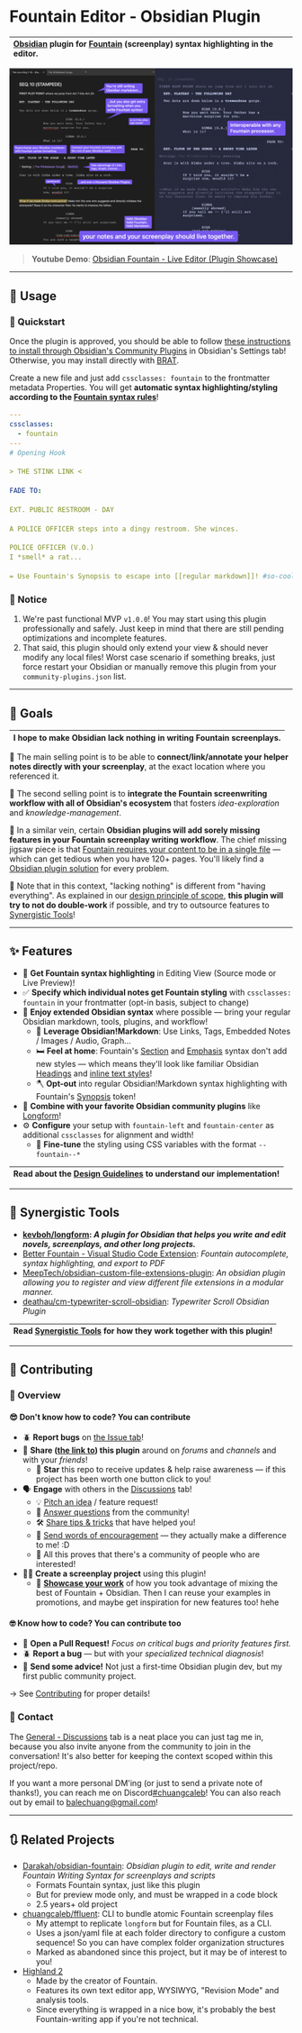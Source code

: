 # Fountain Editor - Obsidian Plugin

|**[Obsidian](https://obsidian.md) plugin for [Fountain](https://fountain.io) (screenplay) syntax highlighting in the editor.**|
|:-|

[![banner](docs/assets/banner.png)](https://youtu.be/GORryaw32sI "Obsidian Fountain - Live Editor (Plugin Showcase)")

> **Youtube Demo**: [Obsidian Fountain - Live Editor (Plugin Showcase)](https://youtu.be/GORryaw32sI)

---

<!--
## FAQ
- What is Obsidian?
- What is Markdown?
- What is Fountain?
- Why this plugin?
-->

## 🔨 Usage

### 🏁 Quickstart

Once the plugin is approved, you should be able to follow [these instructions to install through Obsidian's Community Plugins]((https://help.obsidian.md/Extending+Obsidian/Community+plugins)) in Obsidian's Settings tab! Otherwise,  you may install directly with [BRAT](https://github.com/TfTHacker/obsidian42-brat).

Create a new file and just add `cssclasses: fountain` to the frontmatter metadata Properties. You will get **automatic syntax highlighting/styling according to the [Fountain syntax rules](https://fountain.io/syntax/)**!

```yaml
---
cssclasses:
  - fountain
---
# Opening Hook

> THE STINK LINK <

FADE TO:

EXT. PUBLIC RESTROOM - DAY

A POLICE OFFICER steps into a dingy restroom. She winces.

POLICE OFFICER (V.O.)
I *smell* a rat...

= Use Fountain's Synopsis to escape into [[regular markdown]]! #so-cool
```

<!-- DOCS: Where to start -->

### 📢 Notice

1. We're past functional MVP `v1.0.0`! You may start using this plugin professionally and safely. Just keep in mind that there are still pending optimizations and incomplete features.
2. That said, this plugin should only extend your view & should never modify any local files! Worst case scenario if something breaks, just force restart your Obsidian or manually remove this plugin from your `community-plugins.json` list.

---

## 🎯 Goals

|I hope to make **Obsidian lack nothing in writing Fountain screenplays**.|
|-|

🔗 The main selling point is to be able to **connect/link/annotate your helper notes directly with your screenplay**, at the exact location where you referenced it.

🤞 The second selling point is to **integrate the Fountain screenwriting workflow with all of Obsidian's ecosystem** that fosters *idea-exploration* and *knowledge-management*.

🧩 In a similar vein, certain **Obsidian plugins will add sorely missing features in your Fountain screenplay writing workflow**. The chief missing jigsaw piece is that [Fountain requires your content to be in a single file](https://github.com/chuangcaleb/ffluent#purpose) — which can get tedious when you have 120+ pages. You'll likely find a [Obsidian plugin solution](https://github.com/kevboh/longform) for every problem.

🔎 Note that in this context, "lacking nothing" is different from "having everything". As explained in our [design principle of scope](/docs/basic/design-guidelines.md#🔬-scoped), **this plugin will try to not do double-work** if possible, and try to outsource features to [Synergistic Tools](#-synergistic-tools)!

---

## ✨ Features

- 🎨 **Get Fountain syntax highlighting** in Editing View (Source mode or Live Preview)!
- ✅ **Specify which individual notes get Fountain styling** with `cssclasses: fountain` in your frontmatter (opt-in basis, subject to change)
- 🛁 **Enjoy extended Obsidian syntax** where possible — bring your regular Obsidian markdown, tools, plugins, and workflow!
  - 🧰 **Leverage Obsidian!Markdown**: Use Links, Tags, Embedded Notes / Images / Audio, Graph...
  - 🛏️ **Feel at home**: Fountain's [Section](https://fountain.io/syntax/#sections-synopses) and [Emphasis](https://fountain.io/syntax/#emphasis) syntax don't add new styles — which means they'll look like familiar Obsidian [Headings](https://help.obsidian.md/Editing+and+formatting/Basic+formatting+syntax#Headings) and [inline text styles](https://help.obsidian.md/Editing+and+formatting/Basic+formatting+syntax#Styling+text)!
  - 🪓 **Opt-out** into regular Obsidian!Markdown syntax highlighting with Fountain's [Synopsis](https://fountain.io/syntax/#sections-synopses) token!
- 🤝 **Combine with your favorite Obsidian community plugins** like [Longform](https://github.com/kevboh/longform)!
- ⚙️ **Configure** your setup with `fountain-left` and `fountain-center` as additional `cssclasses` for alignment and width!
  - 🔧 **Fine-tune** the styling using CSS variables with the format `--fountain--*`

| Read about the [Design Guidelines](docs/basic/design-guidelines.md) to understand our implementation! |
|:-|

---

## 🤝 Synergistic Tools

- **[kevboh/longform](https://github.com/kevboh/longform): *A plugin for Obsidian that helps you write and edit novels, screenplays, and other long projects.***
- [Better Fountain - Visual Studio Code Extension](https://marketplace.visualstudio.com/items?itemName=piersdeseilligny.betterfountain): *Fountain autocomplete, syntax highlighting, and export to PDF*
- [MeepTech/obsidian-custom-file-extensions-plugin](https://github.com/MeepTech/obsidian-custom-file-extensions-plugin): *An obsidian plugin allowing you to register and view different file extensions in a modular manner.*
- [deathau/cm-typewriter-scroll-obsidian](https://github.com/deathau/cm-typewriter-scroll-obsidian): *Typewriter Scroll Obsidian Plugin*

|Read [Synergistic Tools](docs/basic/synergistic-tools.md) for how they work together with this plugin!|
|:-|

---

## 💝 Contributing

### 👀 Overview

#### 😎 Don't know how to code? You can contribute

- 🪲 **Report bugs** on [the Issue tab](https://github.com/chuangcaleb/obsidian-fountain-editor/issues/new?assignees=&labels=%F0%9F%AA%B2+a/bug&projects=chuangcaleb/2&template=bug_report.md)!
- 📣 **Share ([the link to](https://github.com/chuangcaleb/obsidian-fountain-editor)) this plugin** around on *forums* and *channels* and with your *friends*!
  - 🌟 **Star** this repo to receive updates & help raise awareness — if this project has been worth one button click to you!
- 🗣️ **Engage** with others in the [Discussions](https://github.com/chuangcaleb/obsidian-fountain-editor/discussions) tab!
  - 💡 [Pitch an idea](https://github.com/chuangcaleb/obsidian-fountain-editor/discussions/categories/ideas) / feature request!
  - 🙏 [Answer questions](https://github.com/chuangcaleb/obsidian-fountain-editor/discussions/categories/q-a) from the community!
  - 🛠️ [Share tips & tricks](https://github.com/chuangcaleb/obsidian-fountain-editor/discussions/categories/tips-tricks) that have helped you!
  - 🤩 [Send words of encouragement](https://github.com/chuangcaleb/obsidian-fountain-editor/discussions/categories/general) — they actually make a difference to me! :D
  - 👥 All this proves that there's a community of people who are interested!
- ✍🏼 **Create a screenplay project** using this plugin!
  - 📸 **[Showcase your work](https://github.com/chuangcaleb/obsidian-fountain-editor/discussions/categories/showcase)** of how you took advantage of mixing the best of Fountain + Obsidian. Then I can reuse your examples in promotions, and maybe get inspiration for new features too! hehe

#### 🤓 Know how to code? You can contribute too

- 🔀 **Open a Pull Request!** *Focus on critical bugs and priority features first.*
- 🪲 **Report a bug** — but with your *specialized technical diagnosis*!
- 🫱 **Send some advice!** Not just a first-time Obsidian plugin dev, but my first public community project.

→ See [Contributing](/docs/advanced/contributing.md) for proper details!

### 🤙 Contact

The [General - Discussions](https://github.com/chuangcaleb/obsidian-fountain-editor/discussions/categories/general) tab is a neat place you can just tag me in, because you also invite anyone from the community to join in the conversation! It's also better for keeping the context scoped within this project/repo.

If you want a more personal DM'ing (or just to send a private note of thanks!), you can reach me on Discord[#chuangcaleb](https://discordapp.com/users/199882835685801984)! You can also reach out by email to [balechuang@gmail.com](mailto:balechuang@gmail.com)!

---

## 🔃 Related Projects

- [Darakah/obsidian-fountain](https://github.com/Darakah/obsidian-fountain): *Obsidian plugin to edit, write and render Fountain Writing Syntax for screenplays and scripts*
  - Formats Fountain syntax, just like this plugin
  - But for preview mode only, and must be wrapped in a code block
  - 2.5 years+ old project
- [chuangcaleb/ffluent](https://github.com/chuangcaleb/ffluent): CLI to bundle atomic Fountain screenplay files
  - My attempt to replicate `longform` but for Fountain files, as a CLI.
  - Uses a json/yaml file at each folder directory to configure a custom sequence! So you can have complex folder organization structures
  - Marked as abandoned since this project, but it may be of interest to you!
- [Highland 2](https://www.highland2.app/)
  - Made by the creator of Fountain.
  - Features its own text editor app, WYSIWYG, "Revision Mode" and analysis tools.
  - Since everything is wrapped in a nice bow, it's probably the best Fountain-writing app if you're not technical.
